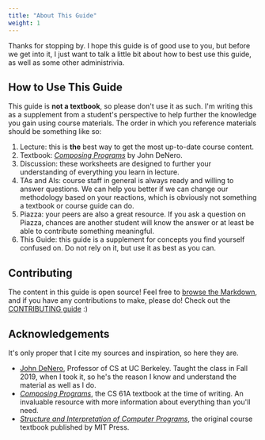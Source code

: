 ```yaml
---
title: "About This Guide"
weight: 1
---
```


Thanks for stopping by. I hope this guide is of good use to you, but before we get into it, I just want to talk a little bit about how to best use this guide, as well as some other administrivia.

## How to Use This Guide
This guide is **not a textbook**, so please don't use it as such. I'm writing this as a supplement from a student's perspective to help further the knowledge you gain using course materials. The order in which you reference materials should be something like so:

1. Lecture: this is **the** best way to get the most up-to-date course content.
2. Textbook: [*Composing Programs*](http://composingprograms.com) by John DeNero.
3. Discussion: these worksheets are designed to further your understanding of everything you learn in lecture.
4. TAs and AIs: course staff in general is always ready and willing to answer questions. We can help you better if we can change our methodology based on your reactions, which is obviously not something a textbook or course guide can do.
5. Piazza: your peers are also a great resource. If you ask a question on Piazza, chances are another student will know the answer or at least be able to contribute something meaningful.
6. This Guide: this guide is a supplement for concepts you find yourself confused on. Do not rely on it, but use it as best as you can.

## Contributing
The content in this guide is open source! Feel free to [browse the Markdown](https://github.com/itsvs/md-cs61a), and if you have any contributions to make, please do! Check out the [CONTRIBUTING guide](https://github.com/itsvs/md-cs61a/blob/master/CONTRIBUTING.md) :)

## Acknowledgements
It's only proper that I cite my sources and inspiration, so here they are.

- [John DeNero](http://denero.org), Professor of CS at UC Berkeley. Taught the class in Fall 2019, when I took it, so he's the reason I know and understand the material as well as I do.
- [*Composing Programs*](http://composingprograms.com), the CS 61A textbook at the time of writing. An invaluable resource with more information about everything than you'll need.
- [*Structure and Interpretation of Computer Programs*](https://mitpress.mit.edu/sites/default/files/sicp/index.html), the original course textbook published by MIT Press.